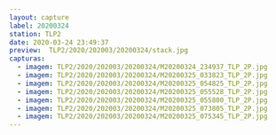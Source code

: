 ```yaml
---
layout: capture
label: 20200324
station: TLP2
date: 2020-03-24 23:49:37
preview:  TLP2/2020/202003/20200324/stack.jpg
capturas:
  - imagem: TLP2/2020/202003/20200324/M20200324_234937_TLP_2P.jpg
  - imagem: TLP2/2020/202003/20200324/M20200325_033823_TLP_2P.jpg
  - imagem: TLP2/2020/202003/20200324/M20200325_054825_TLP_2P.jpg
  - imagem: TLP2/2020/202003/20200324/M20200325_055528_TLP_2P.jpg
  - imagem: TLP2/2020/202003/20200324/M20200325_055800_TLP_2P.jpg
  - imagem: TLP2/2020/202003/20200324/M20200325_073805_TLP_2P.jpg
  - imagem: TLP2/2020/202003/20200324/M20200325_075345_TLP_2P.jpg
---
```


